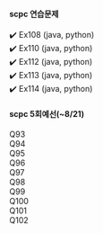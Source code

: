 #### scpc 연습문제
:heavy_check_mark: Ex108 (java, python) <br>
:heavy_check_mark: Ex110 (java, python) <br>
:heavy_check_mark: Ex112 (java, python) <br>
:heavy_check_mark: Ex113 (java, python) <br>
:heavy_check_mark: Ex114 (java, python) <br>

#### scpc 5회예선(~8/21)
Q93 <br>
Q94 <br>
Q95 <br>
Q96 <br>
Q97 <br>
Q98 <br>
Q99 <br>
Q100 <br>
Q101 <br>
Q102 <br>
